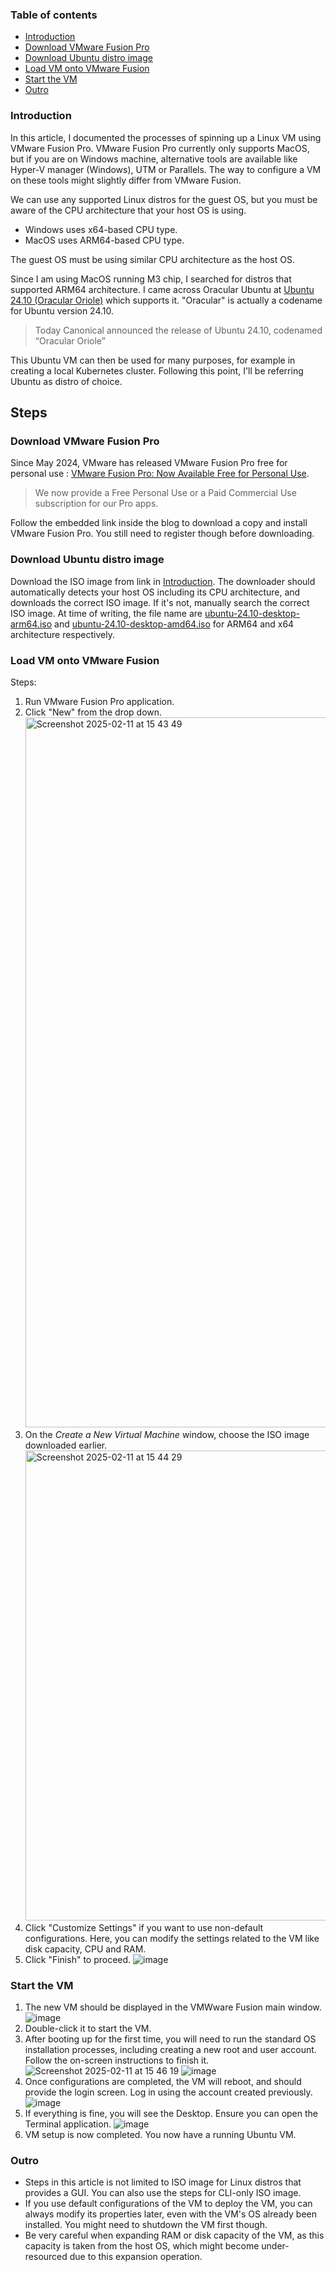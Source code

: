 ### Table of contents

- [Introduction](#introduction)
- [Download VMware Fusion Pro](#download-vmware-fusion-pro)
- [Download Ubuntu distro image](#download-ubuntu-distro-image)
- [Load VM onto VMware Fusion](#load-vm-onto-vmware-fusion)
- [Start the VM](#start-the-vm)
- [Outro](#outro)

### Introduction

In this article, I documented the processes of spinning up a Linux VM using VMware Fusion Pro. 
VMware Fusion Pro currently only supports MacOS, but if you are on Windows machine, alternative tools are available like Hyper-V manager (Windows), UTM or Parallels. 
The way to configure a VM on these tools might slightly differ from VMware Fusion. 

We can use any supported Linux distros for the guest OS, but you must be aware of the CPU architecture that your host OS is using. 
+ Windows uses x64-based CPU type.
+ MacOS uses ARM64-based CPU type.

The guest OS must be using similar CPU architecture as the host OS. 

Since I am using MacOS running M3 chip, I searched for distros that supported ARM64 architecture. 
I came across Oracular Ubuntu at [Ubuntu 24.10 (Oracular Oriole)](https://cdimage.ubuntu.com/releases/oracular/release/) which supports it.
"Oracular" is actually a codename for Ubuntu version 24.10.

> Today Canonical announced the release of Ubuntu 24.10, codenamed “Oracular Oriole”

This Ubuntu VM can then be used for many purposes, for example in creating a local Kubernetes cluster. 
Following this point, I'll be referring Ubuntu as distro of choice. 

## Steps

### Download VMware Fusion Pro

Since May 2024, VMware has released VMware Fusion Pro free for personal use : [VMware Fusion Pro: Now Available Free for Personal Use](https://blogs.vmware.com/teamfusion/2024/05/fusion-pro-now-available-free-for-personal-use.html). 
> We now provide a Free Personal Use or a Paid Commercial Use subscription for our Pro apps.

Follow the embedded link inside the blog to download a copy and install VMware Fusion Pro. You still need to register though before downloading.

### Download Ubuntu distro image

Download the ISO image from link in [Introduction](#introduction).
The downloader should automatically detects your host OS including its CPU architecture, and downloads the correct ISO image. 
If it's not, manually search the correct ISO image. 
At time of writing, the file name are <ins>ubuntu-24.10-desktop-arm64.iso</ins> and <ins>ubuntu-24.10-desktop-amd64.iso</ins> for ARM64 and x64 architecture respectively. 

### Load VM onto VMware Fusion

Steps:
1. Run VMware Fusion Pro application.
2. Click "New" from the drop down.
   <img width="1136" alt="Screenshot 2025-02-11 at 15 43 49" src="https://github.com/user-attachments/assets/45257a89-9537-455b-9b93-38defa163329" />
3. On the _Create a New Virtual Machine_ window, choose the ISO image downloaded earlier.
   <img width="752" alt="Screenshot 2025-02-11 at 15 44 29" src="https://github.com/user-attachments/assets/d2e8136c-2889-46ec-94d3-03559dae3970" />
4. Click "Customize Settings" if you want to use non-default configurations. Here, you can modify the settings related to the VM like disk capacity, CPU and RAM.
5. Click "Finish" to proceed.
   ![image](https://github.com/user-attachments/assets/263f730f-54ee-4314-a06a-9ec92062c770)

### Start the VM
1. The new VM should be displayed in the VMWware Fusion main window.
   ![image](https://github.com/user-attachments/assets/42b2a7d4-bd27-4219-ae12-73854f86336f)
2. Double-click it to start the VM.
3. After booting up for the first time, you will need to run the standard OS installation processes, including creating a new root and user account. Follow the on-screen instructions to finish it.
   ![Screenshot 2025-02-11 at 15 46 19](https://github.com/user-attachments/assets/472db194-4a59-4f4f-b153-b936fd0785cf)
   ![image](https://github.com/user-attachments/assets/744f37b0-df23-4379-b554-af784951e5a6)
4. Once configurations are completed, the VM will reboot, and should provide the login screen. Log in using the account created previously.
   ![image](https://github.com/user-attachments/assets/d56fb563-96aa-4117-bf50-b894c26a2a18)
5. If everything is fine, you will see the Desktop. Ensure you can open the Terminal application. 
   ![image](https://github.com/user-attachments/assets/b19202c0-4924-4a57-8312-b26ec469113a)
6. VM setup is now completed. You now have a running Ubuntu VM.

### Outro
* Steps in this article is not limited to ISO image for Linux distros that provides a GUI. You can also use the steps for CLI-only ISO image. 
* If you use default configurations of the VM to deploy the VM, you can always modify its properties later, even with the VM's OS already been installed. You might need to shutdown the VM first though.
* Be very careful when expanding RAM or disk capacity of the VM, as this capacity is taken from the host OS, which might become under-resourced due to this expansion operation.
   



